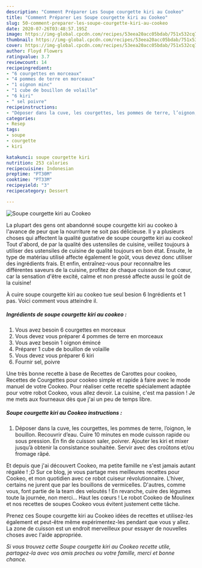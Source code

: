 ```yaml
---
description: "Comment Préparer Les Soupe courgette kiri au Cookeo"
title: "Comment Préparer Les Soupe courgette kiri au Cookeo"
slug: 50-comment-preparer-les-soupe-courgette-kiri-au-cookeo
date: 2020-07-26T03:48:57.195Z
image: https://img-global.cpcdn.com/recipes/53eea20acc05bdab/751x532cq70/soupe-courgette-kiri-au-cookeo-photo-principale-de-la-recette.jpg
thumbnail: https://img-global.cpcdn.com/recipes/53eea20acc05bdab/751x532cq70/soupe-courgette-kiri-au-cookeo-photo-principale-de-la-recette.jpg
cover: https://img-global.cpcdn.com/recipes/53eea20acc05bdab/751x532cq70/soupe-courgette-kiri-au-cookeo-photo-principale-de-la-recette.jpg
author: Floyd Flowers
ratingvalue: 3.7
reviewcount: 14
recipeingredient:
- "6 courgettes en morceaux"
- "4 pommes de terre en morceaux"
- "1 oignon minc"
- "1 cube de bouillon de volaille"
- "6 kiri"
- " sel poivre"
recipeinstructions:
- "Déposer dans la cuve, les courgettes, les pommes de terre, l’oignon, le bouillon. Recouvrir d’eau. Cuire 10 minutes en mode cuisson rapide ou sous pression. En fin de cuisson saler, poivrer. Ajouter les kiri et mixer jusqu’à obtenir la consistance souhaitée. Servir avec des croûtons et/ou fromage râpé."
categories:
- Resep
tags:
- soupe
- courgette
- kiri

katakunci: soupe courgette kiri 
nutrition: 253 calories
recipecuisine: Indonesian
preptime: "PT30M"
cooktime: "PT33M"
recipeyield: "3"
recipecategory: Dessert

---
```



![Soupe courgette kiri au Cookeo](https://img-global.cpcdn.com/recipes/53eea20acc05bdab/751x532cq70/soupe-courgette-kiri-au-cookeo-photo-principale-de-la-recette.jpg)

La plupart des gens ont abandonné soupe courgette kiri au cookeo à l'avance de peur que la nourriture ne soit pas délicieuse. Il y a plusieurs choses qui affectent la qualité gustative de soupe courgette kiri au cookeo! Tout d'abord, de par la qualité des ustensiles de cuisine, veillez toujours à utiliser des ustensiles de cuisine de qualité toujours en bon état. Ensuite, le type de matériau utilisé affecte également le goût, vous devez donc utiliser des ingrédients frais. Et enfin, entraînez-vous pour reconnaître les différentes saveurs de la cuisine, profitez de chaque cuisson de tout cœur, car la sensation d'être excité, calme et non pressé affecte aussi le goût de la cuisine!

<!--inarticleads1-->

À cuire soupe courgette kiri au cookeo tue seul besion 6 Ingrédients et 1 pas. Voici comment vous atteindre il.

##### Ingrédients de soupe courgette kiri au cookeo :

1. Vous avez besoin 6 courgettes en morceaux
1. Vous devez vous préparer 4 pommes de terre en morceaux
1. Vous avez besoin 1 oignon émincé
1. Préparer 1 cube de bouillon de volaille
1. Vous devez vous préparer 6 kiri
1. Fournir  sel, poivre


Une très bonne recette à base de Recettes de Carottes pour cookeo, Recettes de Courgettes pour cookeo simple et rapide à faire avec le mode manuel de votre Cookeo. Pour réaliser cette recette spécialement adaptée pour votre robot Cookeo, vous allez devoir. La cuisine, c&#39;est ma passion ! Je me mets aux fourneaux dès que j&#39;ai un peu de temps libre. 

<!--inarticleads2-->

##### Soupe courgette kiri au Cookeo instructions :

1. Déposer dans la cuve, les courgettes, les pommes de terre, l’oignon, le bouillon. Recouvrir d’eau. Cuire 10 minutes en mode cuisson rapide ou sous pression. En fin de cuisson saler, poivrer. Ajouter les kiri et mixer jusqu’à obtenir la consistance souhaitée. Servir avec des croûtons et/ou fromage râpé.


Et depuis que j&#39;ai découvert Cookeo, ma petite famille ne s&#39;est jamais autant régalée ! ;D Sur ce blog, je vous partage mes meilleures recettes pour Cookeo, et mon quotidien avec ce robot cuiseur révolutionnaire. L&#39;hiver, certains ne jurent que par les bouillons de vermicelles. D&#39;autres, comme vous, font partie de la team des veloutés ! En revanche, cuire des légumes toute la journée, non merci… Haut les cœurs ! Le robot Cookeo de Moulinex et nos recettes de soupes Cookeo vous évitent justement cette tâche. 

<!--inarticleads1-->

<p>
Prenez ces Soupe courgette kiri au Cookeo idées de recettes et utilisez-les également et peut-être même expérimentez-les pendant que vous y allez. La zone de cuisson est un endroit merveilleux pour essayer de nouvelles choses avec l'aide appropriée.
</p>

<p>
<i>Si vous trouvez cette Soupe courgette kiri au Cookeo recette utile, partagez-la avec vos amis proches ou votre famille, merci et bonne chance.</i>
</p>
